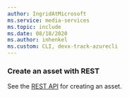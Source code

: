 ```yaml
---
author: IngridAtMicrosoft
ms.service: media-services 
ms.topic: include
ms.date: 08/18/2020
ms.author: inhenkel
ms.custom: CLI, devx-track-azurecli
---
```


<!--Create a media services asset CLI-->

### Create an asset with REST

See the [REST API](/rest/api/media/assets/create-or-update) for creating an asset.
